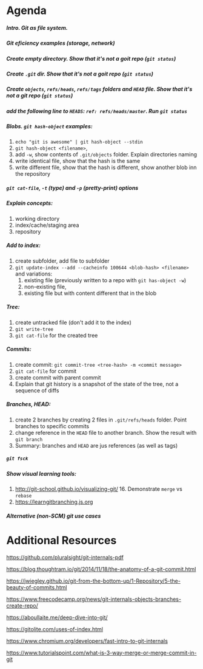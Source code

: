 # Agenda

##### Intro. Git as file system.
##### Git eficiency examples (storage, network)
##### Create empty directory. Show that it's not a goit repo (`git status`)
##### Create `.git` dir. Show that it's not a goit repo (`git status`)
##### Create `objects`, `refs/heads`, `refs/tags` folders and `HEAD` file. Show that it's not a git repo (`git status`)
##### add the following line to `HEADS`: `ref: refs/heads/master`. Run `git status`
##### Blobs. `git hash-object` examples:
1. `echo "git is awesome" | git hash-object --stdin`
2. `git hash-object <filename>`, 
3. add `-w`, show contents of `.git/objects` folder. Explain directories naming 
4. write identical file, show that the hash is the same
5. write different file, show that the hash is different, show another blob inn the repository
##### `git cat-file`, `-t` (type) and `-p` (pretty-print) options 
##### Explain concepts: 
1. working directory
1. index/cache/staging area
2. repository
##### Add to index: 
1. create subfolder, add file to subfolder
2. `git update-index --add --cacheinfo 100644 <blob-hash> <filename>` and variations:
    1. existing file (previously written to a repo with `git has-object -w`)
    1. non-existing file, 
    1. existing file but with content different that in the blob
##### Tree:
1. create untracked file (don't add it to the index)
3. `git write-tree`
4. `git cat-file` for the created tree
##### Commits:
1. create commit: `git commit-tree <tree-hash> -m <commit message>`
7. `git cat-file` for commit
8. create commit with parent commit
9. Explain that git history is a snapshot of the state of the tree, not a sequence of diffs
##### Branches, HEAD:
1. create 2 branches by creating 2 files in `.git/refs/heads` folder. Point branches to specific commits
11. change reference in the `HEAD` file to another branch. Show the result with `git branch`
12. Summary: branches and `HEAD` are jus references (as well as tags)
##### `git fsck`
##### Show visual learning tools:
1. http://git-school.github.io/visualizing-git/ 
      16. Demonstrate `merge` vs `rebase`
17. https://learngitbranching.js.org
##### Alternative (non-SCM) git use cases

# Additional Resources
https://github.com/pluralsight/git-internals-pdf

https://blog.thoughtram.io/git/2014/11/18/the-anatomy-of-a-git-commit.html

https://jwiegley.github.io/git-from-the-bottom-up/1-Repository/5-the-beauty-of-commits.html

https://www.freecodecamp.org/news/git-internals-objects-branches-create-repo/

https://aboullaite.me/deep-dive-into-git/

https://gitolite.com/uses-of-index.html

https://www.chromium.org/developers/fast-intro-to-git-internals

https://www.tutorialspoint.com/what-is-3-way-merge-or-merge-commit-in-git

